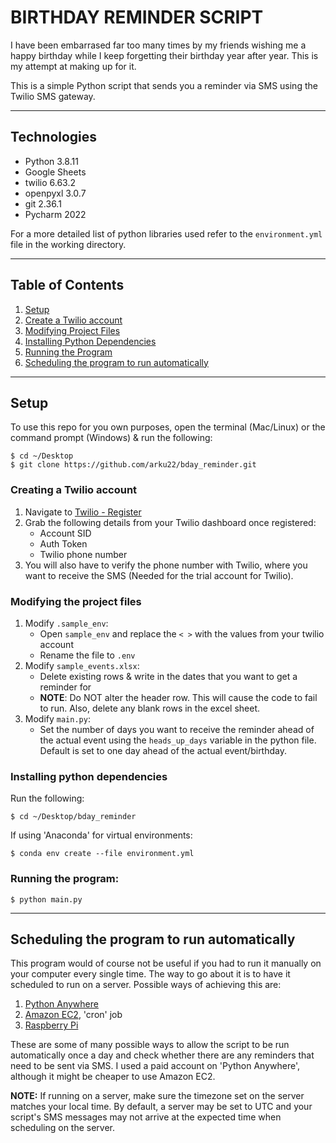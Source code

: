 # BIRTHDAY REMINDER SCRIPT

I have been embarrased far too many times by my friends wishing me a happy birthday while I keep forgetting their birthday year after year. This is my attempt at making up for it.

This is a simple Python script that sends you a reminder via SMS using the Twilio SMS gateway.

---

## Technologies

* Python 3.8.11
* Google Sheets
* twilio 6.63.2
* openpyxl 3.0.7
* git 2.36.1
* Pycharm 2022

For a more detailed list of python libraries used refer to the `environment.yml` file in the working directory.

---

## Table of Contents

1. [Setup](#setup)
2. [Create a Twilio account](#creating-a-twilio-account)
3. [Modifying Project Files](#modifying-the-project-files)
4. [Installing Python Dependencies](#installing-python-dependencies)
5. [Running the Program](#running-the-program)
6. [Scheduling the program to run automatically](#scheduling-the-program-to-run-automatically)

---
## Setup

To use this repo for you own purposes, open the terminal (Mac/Linux) or the command prompt (Windows) & run the following:

```
$ cd ~/Desktop
$ git clone https://github.com/arku22/bday_reminder.git
```

### Creating a Twilio account

1. Navigate to [Twilio - Register](https://www.twilio.com/try-twilio)
2. Grab the following details from your Twilio dashboard once registered:
	- Account SID
	- Auth Token
	- Twilio phone number
3. You will also have to verify the phone number with Twilio, where you want to receive the SMS (Needed for the trial account for Twilio).


### Modifying the project files

1. Modify `.sample_env`:
	- Open `sample_env` and replace the `< >` with the values from your twilio account
	- Rename the file to `.env`
2. Modify `sample_events.xlsx`:
	- Delete existing rows & write in the dates that you want to get a reminder for
	- **NOTE**: Do NOT alter the header row. This will cause the code to fail to run. Also, delete any blank rows in the excel sheet.
3. Modify `main.py`:
	- Set the number of days you want to receive the reminder ahead of the actual event using the `heads_up_days` variable in the python file. Default is set to one day ahead of the actual event/birthday.

### Installing python dependencies

Run the following:

`$ cd ~/Desktop/bday_reminder`

If using 'Anaconda' for virtual environments:

`$ conda env create --file environment.yml`

### Running the program:

`$ python main.py`

---

## Scheduling the program to run automatically

This program would of course not be useful if you had to run it manually on your computer every single time. The way to go about it is to have it scheduled to run on a server. Possible ways of achieving this are:

1. [Python Anywhere](https://www.pythonanywhere.com)
2. [Amazon EC2](https://aws.amazon.com/aws/ec2), 'cron' job
3. [Raspberry Pi](https://www.raspberrypi.com/products/raspberry-pi-4-model-b/)

These are some of many possible ways to allow the script to be run automatically once a day and check whether there are any reminders that need to be sent via SMS. I used a paid account on 'Python Anywhere', although it might be cheaper to use Amazon EC2.

**NOTE:** If running on a server, make sure the timezone set on the server matches your local time. By default, a server may be set to UTC and your script's SMS messages may not arrive at the expected time when scheduling on the server.
